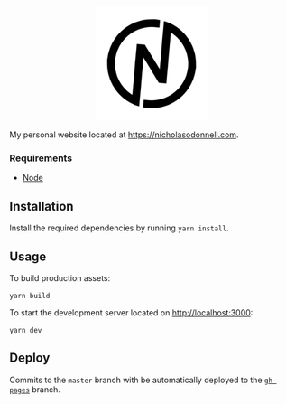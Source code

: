 <p align="center">
  <img src="logo.png" width="200px" />
</p>

My personal website located at https://nicholasodonnell.com.

### Requirements

- [Node](https://nodejs.org/en/)

## Installation

Install the required dependencies by running `yarn install`.

## Usage

To build production assets:
```
yarn build
```

To start the development server located on [http://localhost:3000](http://localhost:3000):
```
yarn dev
```

## Deploy

Commits to the `master` branch with be automatically deployed to the [`gh-pages`](https://github.com/nicholasodonnell/nicholasodonnell.com/tree/gh-pages) branch.

